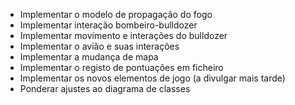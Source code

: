 - Implementar o modelo de propagação do fogo
- Implementar interação bombeiro-bulldozer
- Implementar movimento e interações do bulldozer
- Implementar o avião e suas interações
- Implementar a mudança de mapa
- Implementar o registo de pontuações em ficheiro
- Implementar os novos elementos de jogo (a divulgar mais tarde)
- Ponderar ajustes ao diagrama de classes